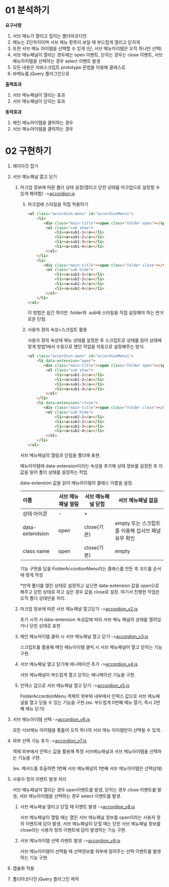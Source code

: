 # 01 분석하기

**요구사항**

1. 서브 메뉴가 열리고 접히는 폴더아코디언
2. 메뉴는 2단까지이며 서브 메뉴 항목이 보일 때 부드럽게 열리고 닫히게
3. 또한 서브 메뉴 아이템을 선택할 수 있게 (단, 서브 메뉴아이템은 오직 하나만 선택)
4. 서브 메뉴패널이 열리는 경우에는 open 이벤트, 닫히는 경우는 close 이벤트, 서브 메뉴아이템을 선택하는 경우 select 이벤트 발생
5. 모든 내용은 자바스크립트 prototype 문법을 이용해 클래스로
6. 바메뉴를 jQuery 플러그인으로

**출력효과**

1. 서브 메뉴패널이 열리는 효과
2. 서브 메뉴패널이 닫히는 효과

**동작효과**

1. 메인 메뉴아이템을 클릭하는 경우
2. 서브 메뉴아이템을 클릭하는 경우

# 02 구현하기

1. 레이아웃 잡기

2. 서브 메뉴패널 열고 닫기

   1. 마크업 정보에 따른 폴더 상태 설정(열리고 닫힌 상태를 마크업으로 설정할 수있게 해야함) ->[accordion.js](libs/js/accordion.js)

      1. 마크업에 스타일을 직접 적용하기

         ```html
         <ul class="accordion-menu" id="accordionMenu1">
             <li>
             	<div class="main-title"><span class="folder open"></span><a>menu1</a></div>
                 <ul class="sub show">
                     <li><a>sub1-1</a></li>
                     <li><a>sub1-2</a></li>
                     <li><a>sub1-3</a></li>
                     <li><a>sub1-4</a></li>
                 </ul>
             </li>
             <li>
             	<div class="main-title"><span class="folder close"></span><a>menu2</a></div>
                 <ul class="sub hide">
                     <li><a>sub2-1</a></li>
                     <li><a>sub2-2</a></li>
                     <li><a>sub2-3</a></li>
                     <li><a>sub2-4</a></li>
                 </ul>
             </li>
         </ul>
         ```

         이 방법은 쉽긴 하지만 .folder와 .sub에 스타일을 직접 설정해야 하는 번거로운 단점.

      2. 사용자 정의 속성+스크립트 활용

         사용자 정의 속성에 메뉴 상태를 설정한 후 스크립트로 상태를 읽어 상태에 맞게 방법1에서 수동으로 했던 작업을 자동으로 설정해주는 방식.

         ```html
         <ul class="accordion-menu" id="accordionMenu1">
             <li data-extension="open">
             	<div class="main-title"><span class="folder open"></span><a>menu1</a></div>
                 <ul class="sub show">
                     <li><a>sub1-1</a></li>
                     <li><a>sub1-2</a></li>
                     <li><a>sub1-3</a></li>
                     <li><a>sub1-4</a></li>
                 </ul>
             </li>
             <li data-extension="close">
             	<div class="main-title"><span class="folder close"></span><a>menu2</a></div>
                 <ul class="sub hide">
                     <li><a>sub2-1</a></li>
                     <li><a>sub2-2</a></li>
                     <li><a>sub2-3</a></li>
                     <li><a>sub2-4</a></li>
                 </ul>
             </li>
         </ul>
         ```

      서브 메뉴패널의 열림과 닫힘을 폴더에 표현.

      메뉴아이템에 data-extension이라는 속성을 추가해 상태 정보를 설정한 후 이 값을 읽어 폴더 상태를 설정하는 작업.

       data-extension 값을 읽어 메뉴아이템의 클래스 이름을 설정.

      | 이름            | 서브 메뉴패널 열림 | 서브 메뉴패널 닫힘 | 서브 메뉴패널 없음                                 |
      | :-------------- | ------------------ | ------------------ | -------------------------------------------------- |
      | 상태 아이콘     | -                  | +                  |                                                    |
      | data-extendsion | open               | close(기본)        | empty 또는 스크립트를 이용해 섭서브 패널 유무 확인 |
      | class name      | open               | close(기본)        | empty                                              |

      기능 구현을 담을 FolderAccordionMenu라는 클래스를 만든 후 코드를 순서에 맞게 작성

      *만약 폴더를 열린 상태로 설정하고 싶으면 data-extension 값을 open으로 해주고 닫힌 상태로 하고 싶은 경우 값을 close로 설정. 여기서 진행한 작업은 오직 폴더 상태만을 처리.

   2. 마크업 정보에 따른 서브 메뉴패널 열고닫기 ->[accordion_v2.js](libs/js/accordion_v2.js)

      초기 시작 시 data-extension 속성값에 따라 서브 메뉴 패널의 상태를 열려있거나 닫힌 상태로 표현

   3. 메인 메뉴아이템 클릭 시 서브 메뉴패널 열고 닫기 ->[accordion_v3.js](libs/js/accordion_v3.js)

      스크립트를 활용해 메인 메뉴아이템 클릭 시 서브 메뉴패널이 열고 닫히는 기능 구현.

   4. 서브 메뉴패널 열고 닫기에 애니메이션 추가 ->[accordion_v4.js](libs/js/accordion_v4.js)

      서브 메뉴패널이 부드럽게 열고 닫히는 애니메이션 기능을 구현.

   5. 인덱스 값으로 서브 메뉴패널 열고 닫기 ->[accordion_v5.js](libs/js/accordion_v5.js)

      FolderAccordionMenu 객체의 외부와 내부에서 인덱스 값으로 서브 메뉴패널을 열고 닫을 수 있는 기능을 구현.(ex. 부드럽게 0번째 메뉴 열기, 즉시 2번째 메뉴 닫기)

3. 서브 메뉴아이템 선택 ->[accordion_v6.js](libs/js/accordion_v6.js)

   모든 서브메뉴 아이템을 통틀어 오직 하나의 서브 메뉴 아이템만이 선택될 수 있게.

4. 외부 선택 기능 추가 ->[accordion_v7.js](libs/js/accordion_v7.js)

   객체 외부에서 인덱스 값을 활용해 특정 서브메뉴패널과 서브 메뉴아이템을 선택하는 기능을 구현.

   (ex. 메서드를 호출하면 1번째 서브 메뉴패널의 1번째 서브 메뉴아이템은 선택상태)

5. 사용자 정의 이벤트 발생 처리

   서브 메뉴패널이 열리는 경우 open이벤트를 발생, 닫히는 경우 close 이벤트를 발생, 서브 메뉴아이템을 선택하는 경우 select 이벤트를 발생.

   1. 서브 메뉴패널 열리고 닫힐 때 이벤트 발생 ->[accordion_v8.js](libs/js/accordion_v8.js)

      서브 메뉴패널이 열릴 때는 열린 서브 메뉴패널 정보를 open이라는 사용자 정의 이벤트에 담아 발생, 서브 메뉴패널이 닫힐 때는 닫힌 서브 메뉴패널 정보를 close라는 사용자 정의 이벤트에 담아 발생하는 기능 구현.

   2. 서브 메뉴아이템 선택 이벤트 발생 ->[accordion_v9.js](libs/js/accordion_v9.js)

      서브 메뉴아이템이 선택될 때 선택정보를 외부에 알려주는 선택 이벤트를 발생하는 기능 구현.

6. 캡슐화 적용

7. 폴더아코디언 jQuery 플러그인 제작



